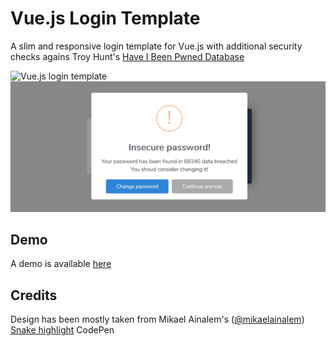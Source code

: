 # Vue.js Login Template
A slim and responsive login template for Vue.js with additional security checks agains Troy Hunt's [Have I Been Pwned Database](https://haveibeenpwned.com/)

![Vue.js login template](screenshot.png)
![Checks against HIBP Database](screenshot2.png)

## Demo
A demo is available [here](https://vuejs-login-template-hibp.now.sh/)

## Credits
Design has been mostly taken from Mikael Ainalem's ([@mikaelainalem](https://twitter.com/mikaelainalem)) [Snake highlight](https://codepen.io/ainalem/pen/EQXjOR) CodePen